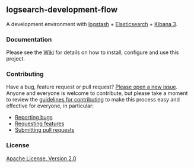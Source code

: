 ## logsearch-development-flow

A development environment with [logstash](http://logstash.net/) + [Elasticsearch](http://www.elasticsearch.org/) + [Kibana 3](http://three.kibana.org/).

### Documentation

Please see the [Wiki](https://github.com/cityindex/logsearch-development-flow/wiki) for details on how to install, configure and use this project.

### Contributing

Have a bug, feature request or pull request? [Please open a new issue](https://github.com/cityindex/logsearch-development-flow/issues).
Anyone and everyone is welcome to contribute, but please take a moment to
review the [guidelines for contributing](CONTRIBUTING.md) to make this process
easy and effective for everyone, in particular:

* [Reporting bugs](CONTRIBUTING.md#reporting-bugs)
* [Requesting features](CONTRIBUTING.md#requesting-features)
* [Submitting pull requests](CONTRIBUTING.md#submitting-pull-requests)

### License

[Apache License, Version 2.0](./LICENSE.md)
